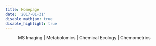```yaml
---
title: Homepage
date: '2017-01-31'
disable_mathjax: true
disable_highlight: true
---
```


     

<center>MS Imaging | Metabolomics | Chemical Ecology | Chemometrics</center>

